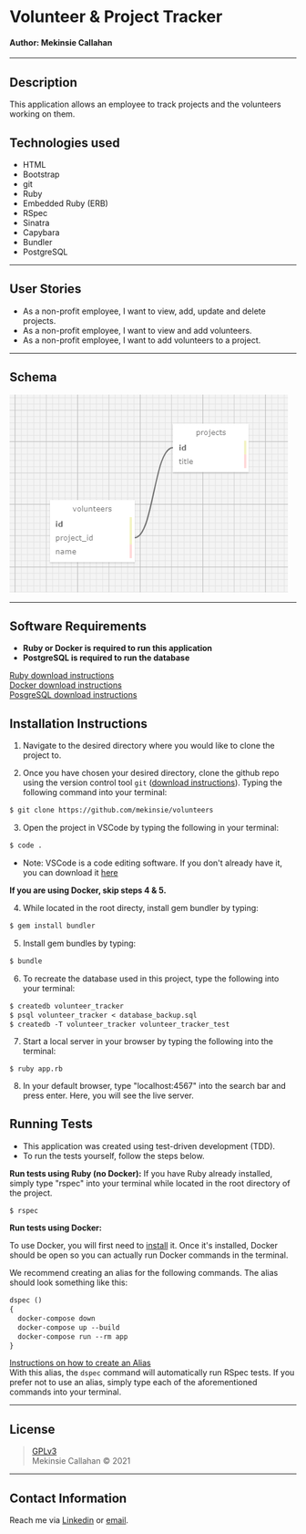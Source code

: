 # Volunteer & Project Tracker
#### **Author: Mekinsie Callahan**
* * *
## Description
This application allows an employee to track projects and the volunteers working on them.

## Technologies used

* HTML
* Bootstrap
* git
* Ruby
* Embedded Ruby (ERB)
* RSpec
* Sinatra
* Capybara
* Bundler
* PostgreSQL

* * *
## User Stories

* As a non-profit employee, I want to view, add, update and delete projects.
* As a non-profit employee, I want to view and add volunteers.
* As a non-profit employee, I want to add volunteers to a project.

* * *
## Schema

<img src="./public/images/Schema.PNG">

* * *
## Software Requirements
* **Ruby or Docker is required to run this application**
* **PostgreSQL is required to run the database**  

 <a href="https://www.learnhowtoprogram.com/ruby-and-rails/getting-started-with-ruby/installing-ruby">Ruby download instructions</a>  
 <a href="https://www.learnhowtoprogram.com/ruby-and-rails/docker-with-ruby/installing-docker">Docker download instructions</a>  
  <a href="https://www.learnhowtoprogram.com/ruby-and-rails/getting-started-with-ruby/installing-postgres">PosgreSQL download instructions</a>  

## Installation Instructions
1. Navigate to the desired directory where you would like to clone the project to.

2. Once you have chosen your desired directory, clone the github repo using the version control tool `git` (<a href="https://www.learnhowtoprogram.com/introduction-to-programming/getting-started-with-intro-to-programming/git-and-github">download instructions</a>). Typing the following command into your terminal:
```bash
$ git clone https://github.com/mekinsie/volunteers
```
3. Open the project in VSCode by typing the following in your terminal:

``` bash
$ code .
```
* Note: VSCode is a code editing software. If you don't already have it, you can download it <a href="https://code.visualstudio.com/">here</a>

**If you are using Docker, skip steps 4 & 5.**

4. While located in the root directy, install gem bundler by typing:

``` bash
$ gem install bundler
```

5. Install gem bundles by typing:

``` bash
$ bundle
```
6. To recreate the database used in this project, type the following into your terminal:
```
$ createdb volunteer_tracker
$ psql volunteer_tracker < database_backup.sql
$ createdb -T volunteer_tracker volunteer_tracker_test
```
7. Start a local server in your browser by typing the following into the terminal:
```
$ ruby app.rb
```
8. In your default browser, type "localhost:4567" into the search bar and press enter. Here, you will see the live server.

## Running Tests
* This application was created using test-driven development (TDD).
* To run the tests yourself, follow the steps below.

**Run tests using Ruby (no Docker):**
If you have Ruby already installed, simply type "rspec" into your terminal while located in the root directory of the project.
``` bash
$ rspec
```

**Run tests using Docker:**

To use Docker, you will first need to [install](https://docs.docker.com/get-docker/) it. Once it's installed, Docker should be open so you can actually run Docker commands in the terminal.

We recommend creating an alias for the following commands. The alias should look something like this:

```
dspec ()
{
  docker-compose down
  docker-compose up --build
  docker-compose run --rm app
}
```
<a href="https://www.learnhowtoprogram.com/ruby-and-rails/docker-with-ruby/using-aliases">Instructions on how to create an Alias</a>  
With this alias, the `dspec` command will automatically run RSpec tests. If you prefer not to use an alias, simply type each of the aforementioned commands into your terminal.

* * *

## License
> [GPLv3](https://choosealicense.com/licenses/gpl-3.0/)\
> Mekinsie Callahan &copy; 2021

* * *

## Contact Information

Reach me via <a href="https://www.linkedin.com/in/mekinsie/" target="_blank">Linkedin</a> or <a href="mailto:mekinsie.aja@gmail.com" target="_blank">email</a></li>.